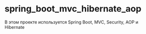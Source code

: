 # spring_boot_mvc_hibernate_aop
В этом проекте используется Spring Boot, MVC, Security, AOP и Hibernate 

